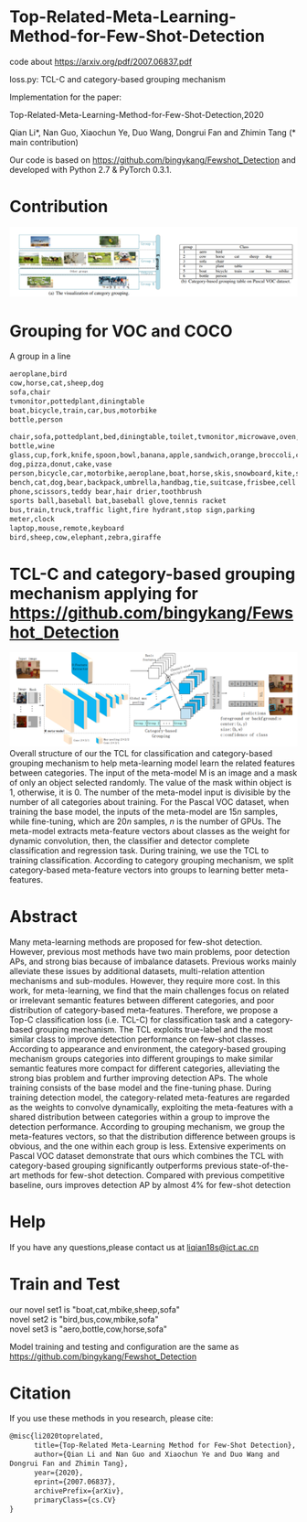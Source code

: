 # Top-Related-Meta-Learning-Method-for-Few-Shot-Detection
code about https://arxiv.org/pdf/2007.06837.pdf

loss.py: TCL-C and category-based grouping mechanism


Implementation for the paper:

Top-Related-Meta-Learning-Method-for-Few-Shot-Detection,2020

Qian Li*, Nan Guo, Xiaochun Ye, Duo Wang, Dongrui Fan and Zhimin Tang (* main contribution)

Our code is based on https://github.com/bingykang/Fewshot_Detection and developed with Python 2.7 & PyTorch 0.3.1.

# Contribution

![image](https://github.com/futureisatyourhand/Top-Related-Meta-Learning-Method-for-Few-Shot-Detection/blob/main/%E5%9B%BE%E7%89%87/1.png)

# Grouping for VOC and COCO
 A group in a line
```
aeroplane,bird
cow,horse,cat,sheep,dog
sofa,chair
tvmonitor,pottedplant,diningtable
boat,bicycle,train,car,bus,motorbike
bottle,person
```

```
chair,sofa,pottedplant,bed,diningtable,toilet,tvmonitor,microwave,oven,toaster,sink,refrigerator,book
bottle,wine glass,cup,fork,knife,spoon,bowl,banana,apple,sandwich,orange,broccoli,carrot,hot dog,pizza,donut,cake,vase
person,bicycle,car,motorbike,aeroplane,boat,horse,skis,snowboard,kite,skateboard,surfboard
bench,cat,dog,bear,backpack,umbrella,handbag,tie,suitcase,frisbee,cell phone,scissors,teddy bear,hair drier,toothbrush
sports ball,baseball bat,baseball glove,tennis racket
bus,train,truck,traffic light,fire hydrant,stop sign,parking meter,clock
laptop,mouse,remote,keyboard
bird,sheep,cow,elephant,zebra,giraffe
```

# TCL-C and category-based grouping mechanism applying for https://github.com/bingykang/Fewshot_Detection
![image](https://github.com/futureisatyourhand/Top-Related-Meta-Learning-Method-for-Few-Shot-Detection/blob/main/%E5%9B%BE%E7%89%87/2.png)
Overall structure of our the TCL for classification and category-based grouping mechanism to help meta-learning model learn the related features between categories. The input of the meta-model M is an image and a mask of only an object selected randomly. The value of the mask within object is 1, otherwise, it is 0. The number of the meta-model input is divisible by the number of all categories about training. For the Pascal VOC dataset, when training the base model, the inputs of the meta-model are $15n$ samples, while fine-tuning, which are $20n$ samples, $n$ is the number of GPUs. The meta-model extracts meta-feature vectors about classes as the weight for dynamic convolution, then, the classifier and detector complete classification and regression task. During training, we use the TCL to training classification. According to category grouping mechanism, we split category-based meta-feature vectors into groups to learning better meta-features.


# Abstract
Many meta-learning methods are proposed for few-shot detection. However, previous most methods have two main problems, poor detection APs, and strong bias because of imbalance datasets. Previous works mainly alleviate these issues by additional datasets, multi-relation attention mechanisms and sub-modules. However, they require more cost. In this work, for meta-learning, we find that the main challenges focus on related or irrelevant semantic features between different categories, and poor distribution of category-based meta-features. Therefore, we propose a Top-C classification loss (i.e. TCL-C) for classification task and a category-based grouping mechanism. The TCL exploits true-label and the most similar class to improve detection performance on few-shot classes. According to appearance and environment, the category-based grouping mechanism groups categories into different groupings to make similar semantic features more compact for different categories, alleviating the strong bias problem and further improving detection APs. The whole training consists of the base model and the fine-tuning phase. During training detection model, the category-related meta-features are regarded as the weights to convolve dynamically, exploiting the meta-features with a shared distribution between categories within a group to improve the detection performance. According to grouping mechanism, we group the meta-features vectors, so that the distribution difference between groups is obvious, and the one within each group is less. Extensive experiments on Pascal VOC dataset demonstrate that ours which combines the TCL with category-based grouping significantly outperforms previous state-of-the-art methods for few-shot detection. Compared with previous competitive baseline, ours improves detection AP by almost 4% for few-shot detection

# Help
If you have any questions,please contact us at liqian18s@ict.ac.cn

# Train and Test
our novel set1 is "boat,cat,mbike,sheep,sofa"  
novel set2 is "bird,bus,cow,mbike,sofa"  
novel set3 is "aero,bottle,cow,horse,sofa"

Model training and testing and configuration are the same as https://github.com/bingykang/Fewshot_Detection

# Citation

If you use these methods in you research, please cite:
```
@misc{li2020toprelated,
      title={Top-Related Meta-Learning Method for Few-Shot Detection}, 
      author={Qian Li and Nan Guo and Xiaochun Ye and Duo Wang and Dongrui Fan and Zhimin Tang},
      year={2020},
      eprint={2007.06837},
      archivePrefix={arXiv},
      primaryClass={cs.CV}
}
```



